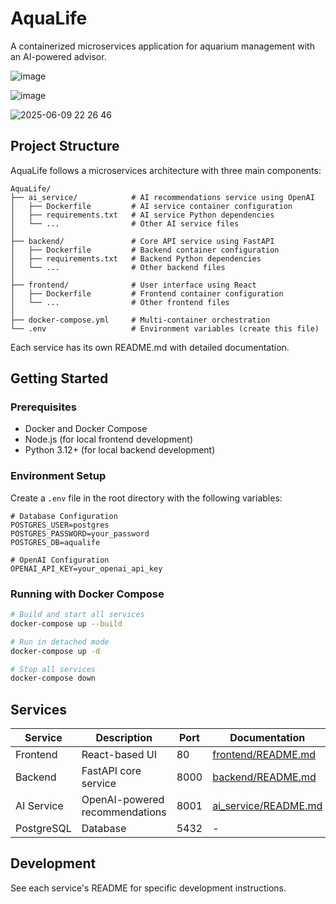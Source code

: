 # AquaLife

A containerized microservices application for aquarium management with an AI-powered advisor.

![image](https://github.com/user-attachments/assets/d942ce66-923b-4595-acb0-0cbbf4220e1e)

![image](https://github.com/user-attachments/assets/9ceacfd1-c283-4ec8-b6d3-96a9ec0efc22)

![2025-06-09 22 26 46](https://github.com/user-attachments/assets/d99479d2-014a-4938-b107-bec6cd0806d8)


## Project Structure

AquaLife follows a microservices architecture with three main components:

```
AquaLife/
├── ai_service/            # AI recommendations service using OpenAI
│   ├── Dockerfile         # AI service container configuration
│   ├── requirements.txt   # AI service Python dependencies
│   └── ...                # Other AI service files
│
├── backend/               # Core API service using FastAPI
│   ├── Dockerfile         # Backend container configuration
│   ├── requirements.txt   # Backend Python dependencies  
│   └── ...                # Other backend files
│
├── frontend/              # User interface using React
│   ├── Dockerfile         # Frontend container configuration
│   └── ...                # Other frontend files
│
├── docker-compose.yml     # Multi-container orchestration
└── .env                   # Environment variables (create this file)
```

Each service has its own README.md with detailed documentation.

## Getting Started

### Prerequisites

- Docker and Docker Compose
- Node.js (for local frontend development)
- Python 3.12+ (for local backend development)

### Environment Setup

Create a `.env` file in the root directory with the following variables:

```
# Database Configuration
POSTGRES_USER=postgres
POSTGRES_PASSWORD=your_password
POSTGRES_DB=aqualife

# OpenAI Configuration 
OPENAI_API_KEY=your_openai_api_key
```

### Running with Docker Compose

```bash
# Build and start all services
docker-compose up --build

# Run in detached mode
docker-compose up -d

# Stop all services
docker-compose down
```

## Services

| Service | Description | Port | Documentation |
|---------|-------------|------|---------------|
| Frontend | React-based UI | 80 | [frontend/README.md](frontend/README.md) |
| Backend | FastAPI core service | 8000 | [backend/README.md](backend/README.md) |
| AI Service | OpenAI-powered recommendations | 8001 | [ai_service/README.md](ai_service/README.md) |
| PostgreSQL | Database | 5432 | - |

## Development

See each service's README for specific development instructions.

